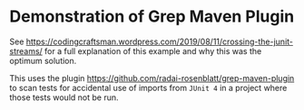 # Demonstration of Grep Maven Plugin

See https://codingcraftsman.wordpress.com/2019/08/11/crossing-the-junit-streams/ for
a full explanation of this example and why this was the optimum solution.

This uses the plugin https://github.com/radai-rosenblatt/grep-maven-plugin to
scan tests for accidental use of imports from `JUnit 4` in a project
where those tests would not be run.